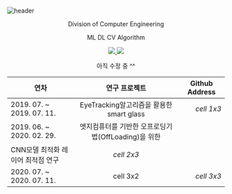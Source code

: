 ![header](https://capsule-render.vercel.app/api?type=waving&color=auto&height=300&section=header&text=Duhyeuk%20Chang&fontSize=90&animation=fadeIn&fontAlignY=38&desc=Proile%20CV%20&descAlignY=51&descAlign=62)
<p align='center'> Division of Computer Engineering </p>
<p align='center'> ML DL CV Algorithm </p>
<p align='center'>
  <a href="https://github.com/kyechan99/capsule-render/labels/Idea">
    <img src="https://img.shields.io/badge/IDEA%20ISSUE%20-%23F7DF1E.svg?&style=for-the-badge&&logoColor=white"/>
  </a>
  <a href="#demo">
    <img src="https://img.shields.io/badge/DEMO%20-%234FC08D.svg?&style=for-the-badge&&logoColor=white"/>
  </a>

  <p align='center'> 아직 수정 중 ^^ </p>
</p>

|  <center> 연차 </center> |  <center> 연구 프로젝트 </center> |  <center> Github Address </center> |
|:--------|:--------:|--------:|
| 2019. 07. ~ 2019. 07. 11. | <center> EyeTracking알고리즘을 활용한 smart glass </center> |*cell 1x3* |
| 2019. 06. ~ 2020. 02. 29. | <center> 엣지컴퓨터를 기반한 오프로딩기법(OffLoading)을 위한
  CNN모델 최적화 레이어 최적점 연구 </center> |*cell 2x3* |
| 2020. 07. ~ 2020. 07. 11. | <center>cell 3x2 </center> |*cell 3x3* |
